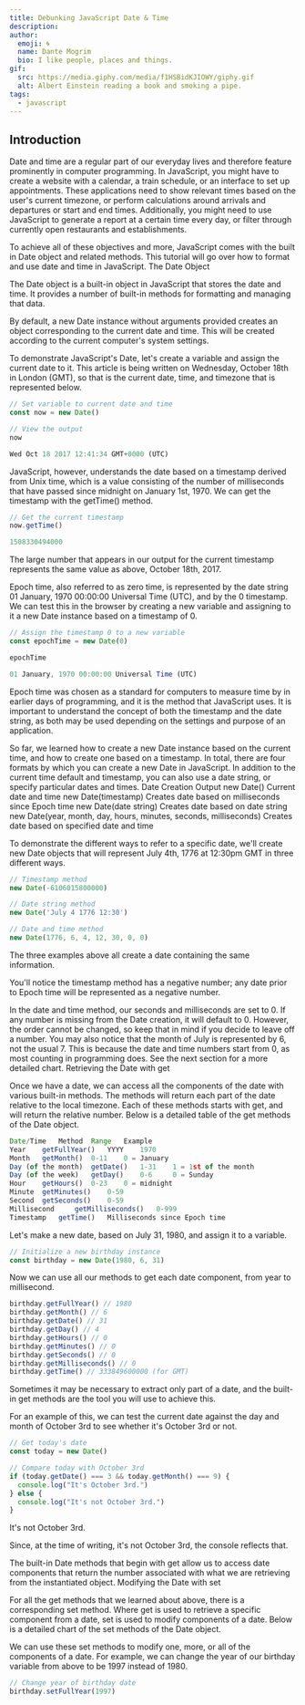 ```yaml
---
title: Debunking JavaScript Date & Time
description: 
author:
  emoji: 🌀
  name: Dante Mogrim
  bio: I like people, places and things.
gif:
  src: https://media.giphy.com/media/f1HSBidKJIOWY/giphy.gif
  alt: Albert Einstein reading a book and smoking a pipe.
tags:
  - javascript
---
```


## Introduction

Date and time are a regular part of our everyday lives and therefore feature prominently in computer programming. In JavaScript, you might have to create a website with a calendar, a train schedule, or an interface to set up appointments. These applications need to show relevant times based on the user's current timezone, or perform calculations around arrivals and departures or start and end times. Additionally, you might need to use JavaScript to generate a report at a certain time every day, or filter through currently open restaurants and establishments.

To achieve all of these objectives and more, JavaScript comes with the built in Date object and related methods. This tutorial will go over how to format and use date and time in JavaScript.
The Date Object

The Date object is a built-in object in JavaScript that stores the date and time. It provides a number of built-in methods for formatting and managing that data.

By default, a new Date instance without arguments provided creates an object corresponding to the current date and time. This will be created according to the current computer's system settings.

To demonstrate JavaScript's Date, let's create a variable and assign the current date to it. This article is being written on Wednesday, October 18th in London (GMT), so that is the current date, time, and timezone that is represented below.

```js
// Set variable to current date and time
const now = new Date()

// View the output
now

Wed Oct 18 2017 12:41:34 GMT+0000 (UTC)
```

JavaScript, however, understands the date based on a timestamp derived from Unix time, which is a value consisting of the number of milliseconds that have passed since midnight on January 1st, 1970. We can get the timestamp with the getTime() method.

```js
// Get the current timestamp
now.getTime()

1508330494000
```

The large number that appears in our output for the current timestamp represents the same value as above, October 18th, 2017.

Epoch time, also referred to as zero time, is represented by the date string 01 January, 1970 00:00:00 Universal Time (UTC), and by the 0 timestamp. We can test this in the browser by creating a new variable and assigning to it a new Date instance based on a timestamp of 0.

```js
// Assign the timestamp 0 to a new variable
const epochTime = new Date(0)

epochTime

01 January, 1970 00:00:00 Universal Time (UTC)
```

Epoch time was chosen as a standard for computers to measure time by in earlier days of programming, and it is the method that JavaScript uses. It is important to understand the concept of both the timestamp and the date string, as both may be used depending on the settings and purpose of an application.

So far, we learned how to create a new Date instance based on the current time, and how to create one based on a timestamp. In total, there are four formats by which you can create a new Date in JavaScript. In addition to the current time default and timestamp, you can also use a date string, or specify particular dates and times.
Date Creation 	Output
new Date() 	Current date and time
new Date(timestamp) 	Creates date based on milliseconds since Epoch time
new Date(date string) 	Creates date based on date string
new Date(year, month, day, hours, minutes, seconds, milliseconds) 	Creates date based on specified date and time

To demonstrate the different ways to refer to a specific date, we'll create new Date objects that will represent July 4th, 1776 at 12:30pm GMT in three different ways.

```js
// Timestamp method
new Date(-6106015800000)

// Date string method
new Date('July 4 1776 12:30')

// Date and time method
new Date(1776, 6, 4, 12, 30, 0, 0)
```

The three examples above all create a date containing the same information.

You'll notice the timestamp method has a negative number; any date prior to Epoch time will be represented as a negative number.

In the date and time method, our seconds and milliseconds are set to 0. If any number is missing from the Date creation, it will default to 0. However, the order cannot be changed, so keep that in mind if you decide to leave off a number. You may also notice that the month of July is represented by 6, not the usual 7. This is because the date and time numbers start from 0, as most counting in programming does. See the next section for a more detailed chart.
Retrieving the Date with get

Once we have a date, we can access all the components of the date with various built-in methods. The methods will return each part of the date relative to the local timezone. Each of these methods starts with get, and will return the relative number. Below is a detailed table of the get methods of the Date object.

```js
Date/Time 	Method 	Range 	Example
Year 	getFullYear() 	YYYY 	1970
Month 	getMonth() 	0-11 	0 = January
Day (of the month) 	getDate() 	1-31 	1 = 1st of the month
Day (of the week) 	getDay() 	0-6 	0 = Sunday
Hour 	getHours() 	0-23 	0 = midnight
Minute 	getMinutes() 	0-59 	
Second 	getSeconds() 	0-59 	
Millisecond 	getMilliseconds() 	0-999 	
Timestamp 	getTime() 	Milliseconds since Epoch time 	
```

Let's make a new date, based on July 31, 1980, and assign it to a variable.

```js
// Initialize a new birthday instance
const birthday = new Date(1980, 6, 31)
```

Now we can use all our methods to get each date component, from year to millisecond.

```js
birthday.getFullYear() // 1980
birthday.getMonth() // 6
birthday.getDate() // 31
birthday.getDay() // 4
birthday.getHours() // 0
birthday.getMinutes() // 0
birthday.getSeconds() // 0
birthday.getMilliseconds() // 0
birthday.getTime() // 333849600000 (for GMT)
```

Sometimes it may be necessary to extract only part of a date, and the built-in get methods are the tool you will use to achieve this.

For an example of this, we can test the current date against the day and month of October 3rd to see whether it's October 3rd or not.

```js
// Get today's date
const today = new Date()

// Compare today with October 3rd
if (today.getDate() === 3 && today.getMonth() === 9) {
  console.log("It's October 3rd.")
} else {
  console.log("It's not October 3rd.")
}
```

It's not October 3rd.

Since, at the time of writing, it's not October 3rd, the console reflects that.

The built-in Date methods that begin with get allow us to access date components that return the number associated with what we are retrieving from the instantiated object.
Modifying the Date with set

For all the get methods that we learned about above, there is a corresponding set method. Where get is used to retrieve a specific component from a date, set is used to modify components of a date. Below is a detailed chart of the set methods of the Date object.

We can use these set methods to modify one, more, or all of the components of a date. For example, we can change the year of our birthday variable from above to be 1997 instead of 1980.

```js
// Change year of birthday date
birthday.setFullYear(1997)
```